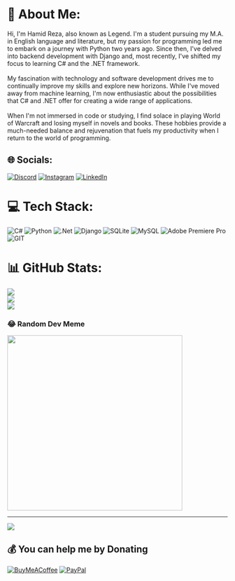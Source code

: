 # 💫 About Me:
Hi, I'm Hamid Reza, also known as Legend. I'm a student pursuing my M.A. in English language and literature, but my passion for programming led me to embark on a journey with Python two years ago. Since then, I've delved into backend development with Django and, most recently, I've shifted my focus to learning C# and the .NET framework.<br><br>My fascination with technology and software development drives me to continually improve my skills and explore new horizons. While I've moved away from machine learning, I'm now enthusiastic about the possibilities that C# and .NET offer for creating a wide range of applications.<br><br>When I'm not immersed in code or studying, I find solace in playing World of Warcraft and losing myself in novels and books. These hobbies provide a much-needed balance and rejuvenation that fuels my productivity when I return to the world of programming.<br>


## 🌐 Socials:
[![Discord](https://img.shields.io/badge/Discord-%237289DA.svg?logo=discord&logoColor=white)](https://discord.gg/HRP#7756) [![Instagram](https://img.shields.io/badge/Instagram-%23E4405F.svg?logo=Instagram&logoColor=white)](https://instagram.com/_hr.p_) [![LinkedIn](https://img.shields.io/badge/LinkedIn-%230077B5.svg?logo=linkedin&logoColor=white)](https://linkedin.com/in/https://www.linkedin.com/in/hamid-reza-panahi-40849b235/) 

# 💻 Tech Stack:
![C#](https://img.shields.io/badge/c%23-%23239120.svg?style=flat&logo=c-sharp&logoColor=white) ![Python](https://img.shields.io/badge/python-3670A0?style=flat&logo=python&logoColor=ffdd54) ![.Net](https://img.shields.io/badge/.NET-5C2D91?style=flat&logo=.net&logoColor=white) ![Django](https://img.shields.io/badge/django-%23092E20.svg?style=flat&logo=django&logoColor=white) ![SQLite](https://img.shields.io/badge/sqlite-%2307405e.svg?style=flat&logo=sqlite&logoColor=white) ![MySQL](https://img.shields.io/badge/mysql-%2300000f.svg?style=flat&logo=mysql&logoColor=white) ![Adobe Premiere Pro](https://img.shields.io/badge/Adobe%20Premiere%20Pro-9999FF.svg?style=flat&logo=Adobe%20Premiere%20Pro&logoColor=white) ![GIT](https://img.shields.io/badge/Git-fc6d26?style=flat&logo=git&logoColor=white)
# 📊 GitHub Stats:
![](https://github-readme-stats.vercel.app/api?username=Hr-Panahi&theme=merko&hide_border=true&include_all_commits=true&count_private=false)<br/>
![](https://github-readme-streak-stats.herokuapp.com/?user=Hr-Panahi&theme=merko&hide_border=true)<br/>
![](https://github-readme-stats.vercel.app/api/top-langs/?username=Hr-Panahi&theme=merko&hide_border=true&include_all_commits=true&count_private=false&layout=compact)

### 😂 Random Dev Meme
<img src='https://randommeme-five.vercel.app/' style="height: 400px;"/>

---
[![](https://visitcount.itsvg.in/api?id=Hr-Panahi&icon=5&color=8)](https://visitcount.itsvg.in)

  ## 💰 You can help me by Donating
  [![BuyMeACoffee](https://img.shields.io/badge/Buy%20Me%20a%20Coffee-ffdd00?style=for-the-badge&logo=buy-me-a-coffee&logoColor=black)](https://buymeacoffee.com/https://www.buymeacoffee.com/hrpanahi7c) [![PayPal](https://img.shields.io/badge/PayPal-00457C?style=for-the-badge&logo=paypal&logoColor=white)](https://paypal.me/hr.panahi7@gmail.com) 

  
<!-- Proudly created with GPRM ( https://gprm.itsvg.in ) -->
